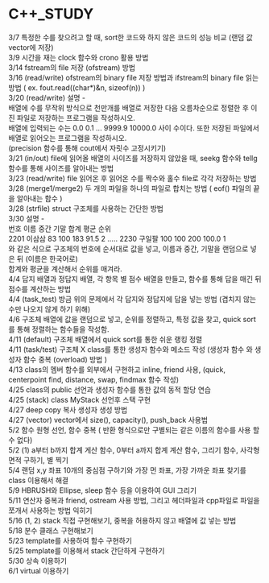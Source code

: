 # C++\_STUDY

3/7 특정한 수를 찾으려고 할 때, sort한 코드와 하지 않은 코드의 성능 비교 (랜덤 값 vector에 저장)  
3/9 시간을 재는 clock 함수와 crono 활용 방법  
3/14 fstream의 file 저장 (ofstream) 방법  
3/16 (read/write) ofstream의 binary file 저장 방법과 ifstream의 binary file 읽는 방법 ( ex. fout.read((char\*)&n, sizeof(n)) )  
3/20 (read/write) 설명 -  
배열에 수를 무작위 방식으로 천만개를 배열로 저장한 다음 오름차순으로 정렬한 후 이진 파일로 저장하는 프로그램을 작성하시오.  
배열에 입력되는 수는 0.0 0.1 ... 9999.9 10000.0 사이 수이다. 또한 저장된 파일에서 배열로 읽어오는 프로그램을 작성하시오.  
(precision 함수를 통해 cout에서 자릿수 고정시키기)  
3/21 (in/out) file에 읽어올 배열의 사이즈를 저장하지 않았을 때, seekg 함수와 tellg 함수를 통해 사이즈를 알아내는 방법  
3/23 (read/write) file 읽어온 후 읽어온 수를 짝수와 홀수 file로 각각 저장하는 방법  
3/28 (merge1/merge2) 두 개의 파일을 하나의 파일로 합치는 방법 ( eof() 파일의 끝을 알아내는 함수 )  
3/28 (strfile) struct 구조체를 사용하는 간단한 방법  
3/30 설명 -  
번호 이름 중간 기말 합계 평균 순위  
2201 이삼삼 83 100 183 91.5 2  .....  2230 구일팔 100 100 200 100.0 1  
와 같은 식으로 구조체의 번호에 순서대로 값을 넣고, 이름과 중간, 기말을 랜덤으로 넣은 뒤 (이름은 한국어로)  
합계와 평균을 계산해서 순위를 매겨라.  
4/4 답지 배열과 정답지 배열, 각 항목 별 점수 배열을 만들고, 함수를 통해 답을 매긴 뒤 점수를 계산하는 방법  
4/4 (task_test) 방금 위의 문제에서 각 답지와 정답지에 답을 넣는 방법 (겹치지 않는 수만 나오지 않게 하기 위해)  
4/6 구조체 배열에 값을 랜덤으로 넣고, 순위를 정렬하고, 특정 값을 찾고, quick sort를 통해 정렬하는 함수들을 작성함.  
4/11 (default) 구조체 배열에서 quick sort를 통한 쉬운 랭킹 정렬  
4/11 (task/test) 구조체 X class를 통한 생성자 함수와 메소드 작성 (생성자 함수 와 생성자 함수 중복 (overload) 방법 )  
4/13 class의 멤버 함수를 외부에서 구현하고 inline, friend 사용, (quick, centerpoint find, distance, swap, findmax 함수 작성)  
4/25 class의 public 선언과 생성자 함수를 통한 값의 동적 할당 연습  
4/25 (stack) class MyStack 선언후 스택 구현  
4/27 deep copy 복사 생성자 생성 방법  
4/27 (vector) vector에서 size(), capacity(), push_back 사용법  
5/2 함수 원형 선언, 함수 중복 ( 반환 형식으로만 구별되는 같은 이름의 함수를 사용 할 수 없다)  
5/2 (1) a부터 b까지 합계 게산 함수, 0부터 a까지 합계 계산 함수, 그리기 함수, 사각형 면적 구하기, 별 찍기  
5/4 랜덤 x,y 좌표 10개의 중심점 구하기와 가장 먼 좌표, 가장 가까운 좌표 찾기를 class 이용해서 해결  
5/9 HBRUSH와 Ellipse, sleep 함수 등을 이용하여 GUI 그리기  
5/11 연산자 중복과 friend, ostream 사용 방법, 그리고 헤더파일과 cpp파일로 파일을 쪼개서 사용하는 방법 익히기  
5/16 (1, 2) stack 직접 구현해보기, 중복을 허용하지 않고 배열에 값 넣는 방법  
5/18 분수 클래스 구현해보기  
5/23 template를 사용하여 함수 구현하기  
5/25 template를 이용해서 stack 간단하게 구현하기  
5/30 상속 이용하기  
6/1 virtual 이용하기

